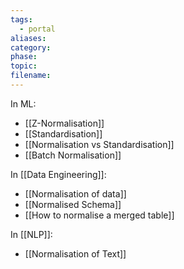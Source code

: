 ```yaml
---
tags:
  - portal
aliases: 
category: 
phase: 
topic: 
filename:
---
```

In ML:
- [[Z-Normalisation]]
- [[Standardisation]]
- [[Normalisation vs Standardisation]]
- [[Batch Normalisation]]

In [[Data Engineering]]:
- [[Normalisation of data]]
- [[Normalised Schema]]
- [[How to normalise a merged table]]

In [[NLP]]:
- [[Normalisation of Text]]





